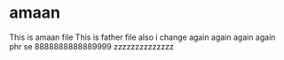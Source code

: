 # amaan
This is amaan file
This is father file also
i change again
again again
again phr se
8888888888889999
zzzzzzzzzzzzzz
